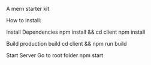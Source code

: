 A mern starter kit 

How to install:

Install Dependencies
npm install && cd client npm install

Build production build
cd client && npm run build


Start Server
Go to root folder
npm start
